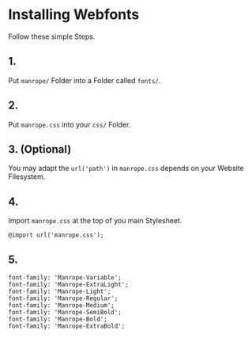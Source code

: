 # Installing Webfonts
Follow these simple Steps.

## 1.
Put `manrope/` Folder into a Folder called `fonts/`.

## 2.
Put `manrope.css` into your `css/` Folder.

## 3. (Optional)
You may adapt the `url('path')` in `manrope.css` depends on your Website Filesystem.

## 4.
Import `manrope.css` at the top of you main Stylesheet.

```
@import url('manrope.css');
```

## 5.


```
font-family: 'Manrope-Variable';
font-family: 'Manrope-ExtraLight';
font-family: 'Manrope-Light';
font-family: 'Manrope-Regular';
font-family: 'Manrope-Medium';
font-family: 'Manrope-SemiBold';
font-family: 'Manrope-Bold';
font-family: 'Manrope-ExtraBold';
```

